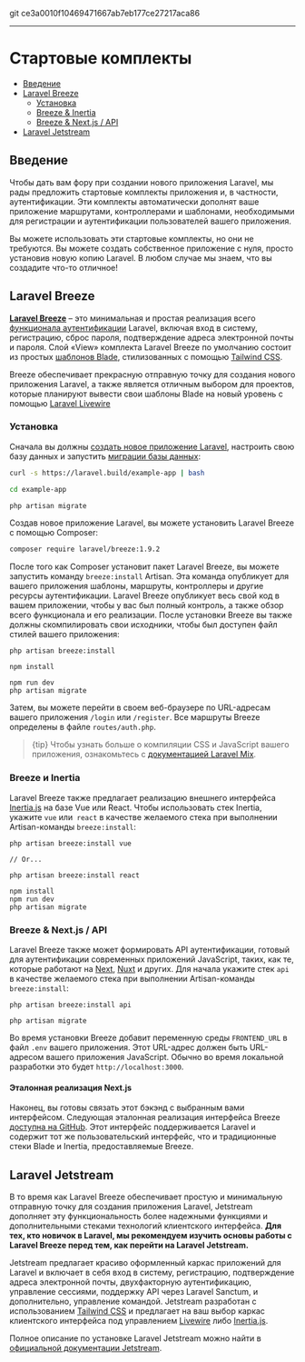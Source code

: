 git ce3a0010f10469471667ab7eb177ce27217aca86

---

# Стартовые комплекты

- [Введение](#introduction)
- [Laravel Breeze](#laravel-breeze)
    - [Установка](#laravel-breeze-installation)
    - [Breeze & Inertia](#breeze-and-inertia)
    - [Breeze & Next.js / API](#breeze-and-next)
- [Laravel Jetstream](#laravel-jetstream)

<a name="introduction"></a>
## Введение

Чтобы дать вам фору при создании нового приложения Laravel, мы рады предложить стартовые комплекты приложения и, в частности, аутентификации. Эти комплекты автоматически дополнят ваше приложение маршрутами, контроллерами и шаблонами, необходимыми для регистрации и аутентификации пользователей вашего приложения.

Вы можете использовать эти стартовые комплекты, но они не требуются. Вы можете создать собственное приложение с нуля, просто установив новую копию Laravel. В любом случае мы знаем, что вы создадите что-то отличное!

<a name="laravel-breeze"></a>
## Laravel Breeze

[**Laravel Breeze**](https://github.com/laravel/breeze) – это минимальная и простая реализация всего [функционала аутентификации](authentication) Laravel, включая вход в систему, регистрацию, сброс пароля, подтверждение адреса электронной почты и пароля. Слой «View» комплекта Laravel Breeze по умолчанию состоит из простых [шаблонов Blade](/docs/{{version}}/blade), стилизованных с помощью [Tailwind CSS](https://tailwindcss.com).

Breeze обеспечивает прекрасную отправную точку для создания нового приложения Laravel, а также является отличным выбором для проектов, которые планируют вывести свои шаблоны Blade на новый уровень с помощью [Laravel Livewire](https://laravel-livewire.com)

<a name="laravel-breeze-installation"></a>
### Установка

Сначала вы должны [создать новое приложение Laravel](/docs/{{version}}/installation), настроить свою базу данных и запустить [миграции базы данных](/docs/{{version}}/migrations):

```bash
curl -s https://laravel.build/example-app | bash

cd example-app

php artisan migrate
```

Создав новое приложение Laravel, вы можете установить Laravel Breeze с помощью Composer:

```bash
composer require laravel/breeze:1.9.2
```

После того как Composer установит пакет Laravel Breeze, вы можете запустить команду `breeze:install` Artisan. Эта команда опубликует для вашего приложения шаблоны, маршруты, контроллеры и другие ресурсы аутентификации. Laravel Breeze опубликует весь свой код в вашем приложении, чтобы у вас был полный контроль, а также обзор всего функционала и его реализации. После установки Breeze вы также должны скомпилировать свои исходники, чтобы был доступен файл стилей вашего приложения:

```nothing
php artisan breeze:install

npm install

npm run dev
php artisan migrate
```

Затем, вы можете перейти в своем веб-браузере по URL-адресам вашего приложения `/login` или `/register`. Все маршруты Breeze определены в файле `routes/auth.php`.

> {tip} Чтобы узнать больше о компиляции CSS и JavaScript вашего приложения, ознакомьтесь с [документацией Laravel Mix](/docs/{{version}}/mix#running-mix).

<a name="breeze-and-inertia"></a>
### Breeze и Inertia

Laravel Breeze также предлагает реализацию внешнего интерфейса [Inertia.js](https://inertiajs.com) на базе Vue или React. Чтобы использовать стек Inertia, укажите `vue` или` react` в качестве желаемого стека при выполнении Artisan-команды `breeze:install`:

```nothing
php artisan breeze:install vue

// Or...

php artisan breeze:install react

npm install
npm run dev
php artisan migrate
```


<a name="breeze-and-next"></a>
### Breeze & Next.js / API

Laravel Breeze также может формировать API аутентификации, готовый для аутентификации современных приложений JavaScript, таких, как те, которые работают на [Next](https://nextjs.org), [Nuxt](https://nuxtjs.org) и других. Для начала укажите стек `api` в качестве желаемого стека при выполнении Artisan-команды `breeze:install`:

```nothing
php artisan breeze:install api

php artisan migrate
```

Во время установки Breeze добавит переменную среды `FRONTEND_URL` в файл `.env` вашего приложения. Этот URL-адрес должен быть URL-адресом вашего приложения JavaScript. Обычно во время локальной разработки это будет `http://localhost:3000`.

<a name="next-reference-implementation"></a>
#### Эталонная реализация Next.js 

Наконец, вы готовы связать этот бэкэнд с выбранным вами интерфейсом. Следующая эталонная реализация интерфейса Breeze [доступна на GitHub](https://github.com/laravel/breeze-next). Этот интерфейс поддерживается Laravel и содержит тот же пользовательский интерфейс, что и традиционные стеки Blade и Inertia, предоставляемые Breeze.

<a name="laravel-jetstream"></a>
## Laravel Jetstream

В то время как Laravel Breeze обеспечивает простую и минимальную отправную точку для создания приложения Laravel, Jetstream дополняет эту функциональность более надежными функциями и дополнительными стеками технологий клиентского интерфейса. **Для тех, кто новичок в Laravel, мы рекомендуем изучить основы работы с Laravel Breeze перед тем, как перейти на Laravel Jetstream.**

Jetstream предлагает красиво оформленный каркас приложений для Laravel и включает в себя вход в систему, регистрацию, подтверждение адреса электронной почты, двухфакторную аутентификацию, управление сессиями, поддержку API через Laravel Sanctum, и дополнительно, управление командой. Jetstream разработан с использованием [Tailwind CSS](https://tailwindcss.com) и предлагает на ваш выбор каркас клиентского интерфейса под управлением [Livewire](https://laravel-livewire.com) либо [Inertia.js](https://inertiajs.com).

Полное описание по установке Laravel Jetstream можно найти в [официальной документации Jetstream](https://jetstream.laravel.com/2.x/introduction.html).
